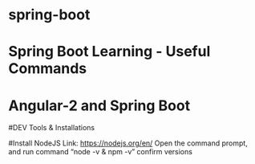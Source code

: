 # spring-boot
# Spring Boot Learning - Useful Commands
# Angular-2 and Spring Boot 

#DEV Tools & Installations 


#Install NodeJS
Link: https://nodejs.org/en/
	Open the command prompt, and run command “node -v & npm -v” confirm versions